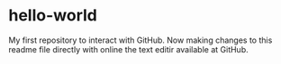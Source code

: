 # hello-world
My first repository to interact with GitHub.
Now making changes to this readme file directly with online the text editir available at GitHub.
